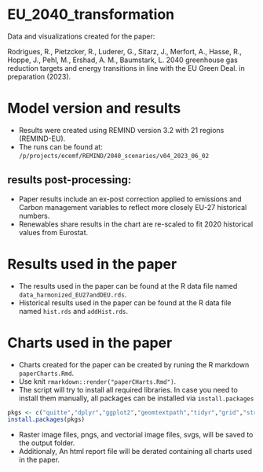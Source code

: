 # EU_2040_transformation

Data and visualizations created for the paper: 

Rodrigues, R., Pietzcker, R., Luderer, G., Sitarz, J., Merfort, A., Hasse, R., Hoppe, J., Pehl, M., Ershad, A. M., Baumstark, L. 2040 greenhouse gas reduction targets and energy transitions in line with the EU Green Deal. in preparation (2023). 


# Model version and results

- Results were created using REMIND version 3.2 with 21 regions (REMIND-EU).
- The runs can be found at: `/p/projects/ecemf/REMIND/2040_scenarios/v04_2023_06_02` 

## results post-processing:
- Paper results include an ex-post correction applied to emissions and Carbon management variables to reflect more closely EU-27 historical numbers. 
- Renewables share results in the chart are re-scaled to fit 2020 historical values from Eurostat.   

# Results used in the paper

- The results used in the paper can be found at the R data file named `data_harmonized_EU27andDEU.rds`.
- Historical results used in the paper can be found at the R data file named `hist.rds` and `addHist.rds`.

# Charts used in the paper

- Charts created for the paper can be created by runing the R markdown `paperCharts.Rmd`.
- Use knit `rmarkdown::render("paperCHarts.Rmd")`.
- The script will try to install all required libraries. In case you need to install them manually, all packages can be installed via `install.packages`

```R
pkgs <- c("quitte","dplyr","ggplot2","geomtextpath","tidyr","grid","stringr","gridExtra","ggrepel","kableExtra")
install.packages(pkgs)
```

- Raster image files, pngs, and vectorial image files, svgs, will be saved to the output folder.
- Additionaly, An html report file will be derated containing all charts used in the paper.

